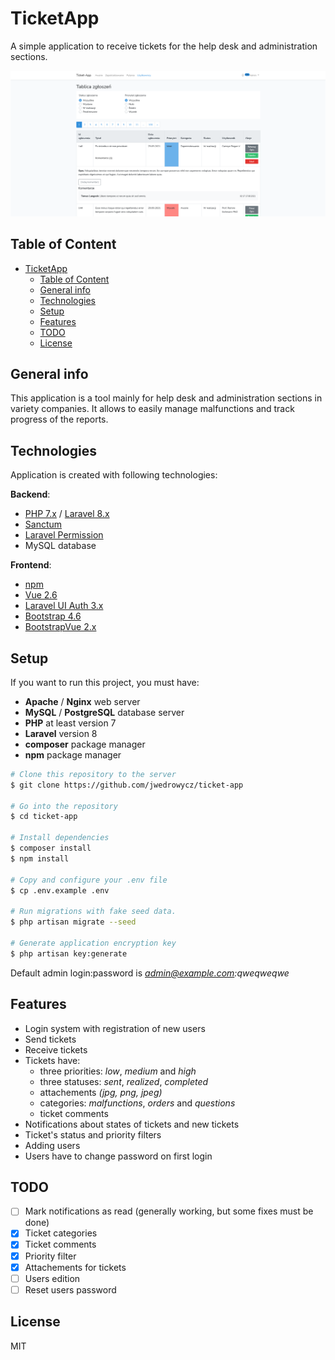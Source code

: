 # TicketApp

A simple application to receive tickets for the help desk and administration sections.

![Screenshot](screenshot1.png)

## Table of Content

- [TicketApp](#ticketapp)
  - [Table of Content](#table-of-content)
  - [General info](#general-info)
  - [Technologies](#technologies)
  - [Setup](#setup)
  - [Features](#features)
  - [TODO](#todo)
  - [License](#license)

## General info

This application is a tool mainly for help desk and administration sections in variety companies. It allows to easily manage malfunctions and track progress of the reports.

## Technologies

Application is created with following technologies:

**Backend**:

- [PHP 7.x](https://www.php.net/downloads.php) / [Laravel 8.x](https://laravel.com/docs/8.x/installation)
- [Sanctum](https://laravel.com/docs/8.x/sanctum)
- [Laravel Permission](https://spatie.be/docs/laravel-permission/v5/introduction)
- MySQL database

**Frontend**:

- [npm](https://www.npmjs.com/)
- [Vue 2.6](https://vuejs.org/v2/guide/installation.html)
- [Laravel UI Auth 3.x](https://github.com/laravel/ui)
- [Bootstrap 4.6](https://getbootstrap.com/docs/4.6/getting-started/introduction/)
- [BootstrapVue 2.x](https://bootstrap-vue.org/)

## Setup

If you want to run this project, you must have:

- **Apache** / **Nginx** web server
- **MySQL** / **PostgreSQL** database server
- **PHP** at least version 7
- **Laravel** version 8
- **composer** package manager
- **npm** package manager

```bash
# Clone this repository to the server
$ git clone https://github.com/jwedrowycz/ticket-app

# Go into the repository
$ cd ticket-app

# Install dependencies
$ composer install
$ npm install 

# Copy and configure your .env file
$ cp .env.example .env

# Run migrations with fake seed data.
$ php artisan migrate --seed

# Generate application encryption key
$ php artisan key:generate
```
Default admin login:password is *admin@example.com:qweqweqwe*

## Features

- Login system with registration of new users
- Send tickets
- Receive tickets
- Tickets have:
  - three priorities: *low*, *medium* and *high*
  - three statuses: *sent*, *realized*, *completed*
  - attachements *(jpg, png, jpeg)*
  - categories: *malfunctions*, *orders* and *questions*
  - ticket comments
- Notifications about states of tickets and new tickets
- Ticket's status and priority filters
- Adding users
- Users have to change password on first login

## TODO

- [ ] Mark notifications as read (generally working, but some fixes must be done)
- [x] Ticket categories
- [x] Ticket comments
- [x] Priority filter
- [x] Attachements for tickets
- [ ] Users edition
- [ ] Reset users password
## License

MIT

